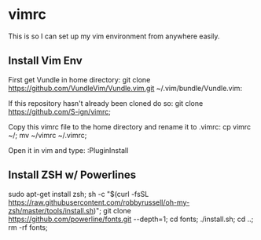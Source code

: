 # vimrc
This is so I can set up my vim environment from anywhere easily.

Install Vim Env
----------------------------------
First get Vundle in home directory:
git clone https://github.com/VundleVim/Vundle.vim.git ~/.vim/bundle/Vundle.vim:

If this repository hasn't already been cloned do so:
git clone https://github.com/S-ign/vimrc;

Copy this vimrc file to the home directory and rename it to .vimrc:
cp vimrc ~/;
mv ~/vimrc ~/.vimrc;

Open it in vim and type:
:PluginInstall


Install ZSH w/ Powerlines
----------------------------------
sudo apt-get install zsh;
sh -c "$(curl -fsSL https://raw.githubusercontent.com/robbyrussell/oh-my-zsh/master/tools/install.sh)";
git clone https://github.com/powerline/fonts.git --depth=1;
cd fonts;
./install.sh;
cd ..;
rm -rf fonts;
